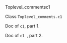 Toplevel_commentsc1

 Class `Toplevel_comments.c1`


Doc of `c1`, part 1.



Doc of `c1
`, part 2.

